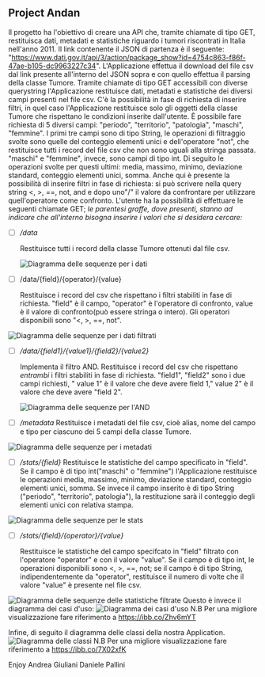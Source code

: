 
		
## Project Andan
Il progetto ha l'obiettivo di creare una API che, tramite chiamate di tipo GET, restituisca dati, metadati e statistiche riguardo i tumori riscontrati in Italia nell'anno 2011. Il link contenente il JSON di partenza è il seguente: "https://www.dati.gov.it/api/3/action/package_show?id=4754c863-f86f-47ae-b105-dc9963227c34".
L'Applicazione effettua il download del file csv dal link presente all'interno del JSON sopra e con quello effettua il parsing della classe Tumore.
Tramite chiamate di tipo GET accessibili con diverse querystring l'Applicazione restituisce dati, metadati e statistiche dei diversi campi presenti nel file csv. C'è la possibilità in fase di richiesta di inserire filtri, in quel caso l'Applicazione restituisce solo gli oggetti della classe Tumore che rispettano le condizioni inserite dall'utente.
È possibile fare richiesta di 5 diversi campi: "periodo", "territorio", "patologia", "maschi", "femmine". I primi tre campi sono di tipo String, le operazioni di filtraggio svolte sono quelle del conteggio elementi unici e dell'operatore "not", che restituisce tutti i record del file csv che non sono uguali alla stringa passata.
"maschi" e "femmine", invece, sono campi di tipo int. Di seguito le operazioni svolte per questi ultimi: media, massimo, minimo, deviazione standard, conteggio elementi unici, somma.
Anche qui è presente la possibilità di inserire filtri in fase di richiesta: si può scrivere nella query string <, >, ==, not, and e dopo uno"/" il valore da confrontare per utilizzare quell'operatore come confronto.
L'utente ha la possibilità di effettuare le seguenti chiamate GET; *le parentesi graffe, dove presenti, stanno ad indicare che all'interno bisogna inserire i valori che si desidera cercare:*

 - [ ] */data*

	Restituisce tutti i record della classe Tumore ottenuti dal file csv.
	
	![Diagramma delle sequenze per i dati](https://lh3.googleusercontent.com/YBWslfkIucUl1FZRx7acz94OLai9NMGuVpxLr9MJUVDp-DRa6zbDpl_0nezw23E3suz0D73WaLE)

 - [ ] /data/{field}/{operator}/{value}
 
	Restituisce i record del csv che rispettano i filtri stabiliti in fase di richiesta. "field" è il campo, "operator" è l'operatore di confronto, value è il valore di confronto(può essere stringa o intero). Gli operatori disponibili sono "<, >, ==, not".
	
![Diagramma delle sequenze per i dati filtrati](https://lh3.googleusercontent.com/L5XeQQfGH43Egl111wak-B2C3wMcuvVQ006JiSBY1yiIW_mUTGSfDY5bjS6HFWWR1kXEs6f7WaY)
 - [ ] */data/{field1}/{value1}/{field2}/{value2}*
 
	Implementa il filtro AND. Restituisce i record del csv che rispettano *entrambi* i filtri stabiliti in fase di richiesta. "field1", "field2" sono i due campi richiesti, " value 1" è il valore che deve avere field 1," value 2" è il valore che deve avere "field 2".
	
	![Diagramma delle sequenze per l'AND](https://lh3.googleusercontent.com/sDhRv16-IDRJE5cmSjrI03iYhO589o6y2DmnqMJZuZg0HoIhpAKNM9xTYQ84XY52DDjjX9KKeWQ)
 - [ ] */metadata*
	Restituisce i metadati del file csv, cioè alias, nome del campo e tipo per ciascuno dei 5 campi della classe Tumore.
	
![Diagramma delle sequenze per i metadati](https://lh3.googleusercontent.com/qaH90WDvi_wSC-SDNIkfGAWvj4asWLuUAJRgOTDATJbhF8fcbQ-W3Q7LtmMpqNtHFAg3easkZ4Q)
 - [ ] */stats/{field}*
	Restituisce le statistiche del campo specificato in "field". Se il campo è di tipo int("maschi" o "femmine") l'Applicazione restituisce le operazioni media, massimo, minimo, deviazione standard, conteggio elementi unici, somma. Se invece il campo inserito è di tipo String ("periodo", "territorio", patologia"), la restituzione sarà il conteggio degli elementi unici con relativa stampa.
	
![Diagramma delle sequenze per le stats](https://lh3.googleusercontent.com/iTH1ffpuuzOpkLerDhYFHEuIsEMkf-QzcdjNb_LWqovsKAuGOHSTMvAgbk-lngUg9BurQYQa_L4)
 - [ ] */stats/{field}/{operator}/{value}*
 
	 Restituisce le statistiche del campo specifcato in "field" filtrato con l'operatore "operator" e con il valore "value". Se il campo è di tipo int, le operazioni disponibili sono <, >, ==, not; se il campo è di tipo String, indipendentemente da "operator", restituisce il numero di volte che il valore "value" è presente nel file csv.
	 
![Diagramma delle sequenze delle statistiche filtrate](https://lh3.googleusercontent.com/skJWlP7Mj7VTUNPElX3uNHgsFL4EVnPSpW5vHA-M8ah375rdkqLOWrvyp9HKAoGYH3-lGpZ13j4)
Questo è invece il diagramma dei casi d'uso:
![Diagramma dei casi d'uso](https://lh3.googleusercontent.com/28kv12EmyDrDQoTDR_LAwwO1insFgCI_sUO6WDN8-1mRvLpWHNTH7q5N6H7qEfC4ggKtx3w7UA4)
N.B Per una migliore visualizzazione fare riferimento a https://ibb.co/Zhv6mYT

Infine, di seguito il diagramma delle classi della nostra Application.
![Diagramma delle classi](https://lh3.googleusercontent.com/eReF19E9Lqit1WdcrFmUdfojR65SYKGne_t4657OC_DWHWEhKccke-7LDTRqnZ3Ei3Z06Tq7f1k)
N.B Per una migliore visualizzazione fare riferimento a https://ibb.co/7X02xfK

Enjoy
				Andrea Giuliani Daniele Pallini

<!--stackedit_data:
eyJoaXN0b3J5IjpbMTExMzI0NzUxMSwtMzM5NjgxNjQzLDc2MD
EzNDc0MV19
-->